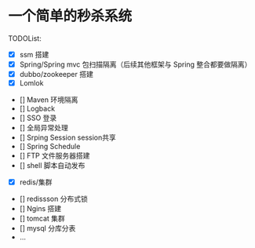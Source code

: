 # 一个简单的秒杀系统
TODOList:
- [x] ssm 搭建
- [x] Spring/Spring mvc 包扫描隔离（后续其他框架与 Spring 整合都要做隔离）
- [x] dubbo/zookeeper 搭建
- [x] Lomlok 
- [] Maven 环境隔离
- [] Logback
- [] SSO 登录
- [] 全局异常处理
- [] Srping Session session共享
- [] Spring Schedule
- [] FTP 文件服务器搭建
- [] shell 脚本自动发布
- [x] redis/集群
- [] redissson 分布式锁
- [] Ngins 搭建
- [] tomcat 集群
- [] mysql 分库分表
- ...
